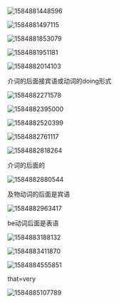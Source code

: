 ![1584881448596](Untitled.assets/1584881448596.png)

 

![1584881497115](Untitled.assets/1584881497115.png)

  ![1584881853079](Untitled.assets/1584881853079.png)

 ![1584881951181](Untitled.assets/1584881951181.png)

![1584882014103](Untitled.assets/1584882014103.png)

介词的后面接宾语或动词的doing形式

 ![1584882271578](Untitled.assets/1584882271578.png)

 ![1584882395000](Untitled.assets/1584882395000.png) 

![1584882520399](Untitled.assets/1584882520399.png)

![1584882761117](Untitled.assets/1584882761117.png)

![1584882818264](Untitled.assets/1584882818264.png)

介词的后面的

![1584882880544](Untitled.assets/1584882880544.png)

及物动词的后面是宾语

![1584882963417](Untitled.assets/1584882963417.png)

be动词后面是表语 

![1584883188132](Untitled.assets/1584883188132.png) 

 ![1584883411870](Untitled.assets/1584883411870.png)

![1584884555851](Untitled.assets/1584884555851.png)

that=very

![1584885107789](Untitled.assets/1584885107789.png)


